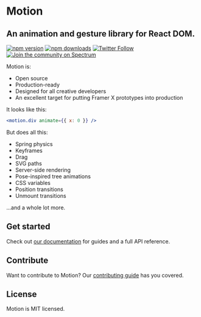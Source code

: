 # Motion

## An animation and gesture library for React DOM.

[![npm version](https://img.shields.io/npm/v/framer-motion.svg?style=flat-square)](https://www.npmjs.com/package/framer-motion)
[![npm downloads](https://img.shields.io/npm/dm/framer-motion.svg?style=flat-square)](https://www.npmjs.com/package/framer-motion)
[![Twitter Follow](https://img.shields.io/twitter/follow/framer.svg?style=social&label=Follow)](http://twitter.com/framer)
[![Join the community on Spectrum](https://withspectrum.github.io/badge/badge.svg)](https://spectrum.chat/framer)

Motion is:

-   Open source
-   Production-ready
-   Designed for all creative developers
-   An excellent target for putting Framer X prototypes into production

It looks like this:

```jsx
<motion.div animate={{ x: 0 }} />
```

But does all this:

-   Spring physics
-   Keyframes
-   Drag
-   SVG paths
-   Server-side rendering
-   Pose-inspired tree animations
-   CSS variables
-   Position transitions
-   Unmount transitions

...and a whole lot more.

## Get started

Check out [our documentation](https://framer.com/api/motion) for guides and a full API reference.

## Contribute

Want to contribute to Motion? Our [contributing guide](https://github.com/framer/motion/blob/master/CONTRIBUTING.md) has you covered.

## License

Motion is MIT licensed.
